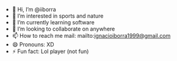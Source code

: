 - 👋 Hi, I’m @iiborra
- 👀 I’m interested in sports and nature
- 🌱 I’m currently learning software
- 💞️ I’m looking to collaborate on anywhere
- 📫 How to reach me mail: mailto:ignacioiborra1999@gmail.com
- 😄 Pronouns: XD
- ⚡ Fun fact: Lol player (not fun)

<!---
iiborra/iiborra is a ✨ special ✨ repository because its `README.md` (this file) appears on your GitHub profile.
You can click the Preview link to take a look at your changes.
--->

